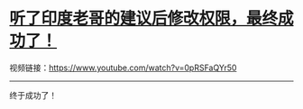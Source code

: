 # [听了印度老哥的建议后修改权限，最终成功了！](https://github.com/QiYongchuan/MyGitBlog/issues/41)

视频链接：https://www.youtube.com/watch?v=0pRSFaQYr50

---

终于成功了！